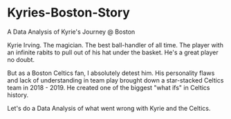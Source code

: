 # Kyries-Boston-Story
A Data Analysis of Kyrie's Journey @ Boston

Kyrie Irving. The magician. The best ball-handler of all time. The player with an infinite rabits to pull out of his hat under the basket. He's a great player no doubt.

But as a Boston Celtics fan, I absolutely detest him. His personality flaws and lack of understanding in team play brought down a star-stacked Celtics team in 2018 - 2019. He created one of the biggest "what ifs" in Celtics history.

Let's do a Data Analysis of what went wrong with Kyrie and the Celtics.
